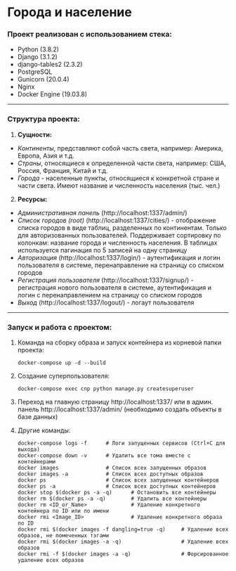 # Города и население

### Проект реализован с использованием стека:  

+ Python (3.8.2)  
+ Django (3.1.2)  
+ django-tables2 (2.3.2)  
+ PostgreSQL  
+ Gunicorn (20.0.4)  
+ Nginx  
+ Docker Engine (19.03.8)  

---

### Структура проекта:  

1. **Сущности:**  

+ *Континенты*, представляют собой часть света, например: Америка, Европа, Азия и т.д.  
+ *Страны*, относящиеся к определенной части света, например: США, Россия, Франция, Китай и т.д.  
+ *Города* - населенные пункты, относящиеся к конкретной стране и части света. Имеют название и численность населения (тыс. чел.)  

2. **Ресурсы:**  

+ *Административная панель* (http://localhost:1337/admin/)  
+ *Список городов (root)* (http://localhost:1337/cities/) - отображение списка городов в виде таблиц, разделенных по континентам. Только для авторизованных пользователей. Поддерживает сортировку по колонкам: название города и численность населения. В таблицах используется пагинация по 5 записей на одну страницу  
+ *Авторизация* (http://localhost:1337/login/) - аутентификация и логин пользователя в системе, перенаправление на страницу со списком городов  
+ *Регистрация пользователя* (http://localhost:1337/signup/) - регистрация нового пользователя в системе, аутентификация и логин с перенаправлением на страницу со списком городов  
+ *Выход* (http://localhost:1337/logout/) - логаут пользователя  

---


### Запуск и работа с проектом:

1. Команда на сборку образа и запуск контейнера из корневой папки проекта:

    ```
    docker-compose up -d --build
    ```

2. Создание суперпользователя:

    ```
    docker-compose exec cnp python manage.py createsuperuser
    ```

3. Переход на главную страницу http://localhost:1337/ или в админ. панель http://localhost:1337/admin/ (необходимо создать объекты в базе данных)

4. Другие команды:  

    ```
    docker-compose logs -f      # Логи запущенных сервисов (Ctrl+C для выхода)
    docker-compose down -v      # Удалить все тома вместе с контейнерами
    docker images               # Список всех запущенных образов
    docker images -a            # Список всех доступных образов
    docker ps                   # Список всех запущенных контейнеров
    docker ps -a                # Список всех доступных контейнеров
    docker stop $(docker ps -a -q)      # Остановить все контейнеры
    docker rm $(docker ps -a -q)        # Удалить все контейнеры
    docker rm <ID_or_Name>              # Удаление конкретного контейнера по ID или по имени
    docker rmi <Image_ID>               # Удаление конкретного образа по ID
    docker rmi $(docker images -f dangling=true -q)     # Удаление всех образов, не помеченных тэгами
    docker rmi $(docker images -a -q)                   # Удаление всех образов
    docker rmi -f $(docker images -a -q)                # Форсированное удаление всех образов
    ```
